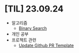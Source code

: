 # [TIL] 23.09.24

* 알고리즘
  * [Binary Search](../java_algorithm/leetcode/src/binary_search/Solution.java)
* 개인 공부
* 프로젝트 관련
  * [Update Github PR Template](../git_or_github/gihub_pr_template.md)
  


  